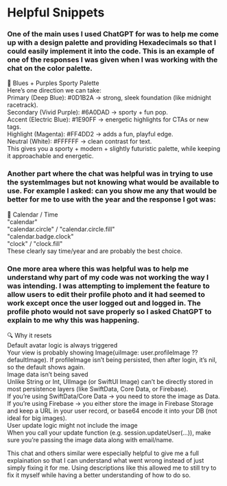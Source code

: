 # Helpful Snippets
### One of the main uses I used ChatGPT for was to help me come up with a design palette and providing Hexadecimals so that I could easily implement it into the code. This is an example of one of the responses I was given when I was working with the chat on the color palette.
🎨 Blues + Purples Sporty Palette   
Here’s one direction we can take:   
Primary (Deep Blue): #0D1B2A → strong, sleek foundation (like midnight racetrack).   
Secondary (Vivid Purple): #6A0DAD → sporty + fun pop.   
Accent (Electric Blue): #1E90FF → energetic highlights for CTAs or new tags.   
Highlight (Magenta): #FF4DD2 → adds a fun, playful edge.   
Neutral (White): #FFFFFF → clean contrast for text.   
This gives you a sporty + modern + slightly futuristic palette, while keeping it approachable and energetic.   

### Another part where the chat was helpful was in trying to use the systemImages but not knowing what would be available to use. For example I asked: can you show me any that would be better for me to use with the year and the response I got was: 
📅 Calendar / Time   
"calendar"   
"calendar.circle" / "calendar.circle.fill"   
"calendar.badge.clock"   
"clock" / "clock.fill"   
These clearly say time/year and are probably the best choice.   

### One more area where this was helpful was to help me understand why part of my code was not working the way I was intending. I was attempting to implement the feature to allow users to edit their profile photo and it had seemed to work except once the user logged out and logged in. The profile photo would not save properly so I asked ChatGPT to explain to me why this was happening.
🔍 Why it resets   
Default avatar logic is always triggered   
Your view is probably showing Image(uiImage: user.profileImage ?? defaultImage). If profileImage isn’t being persisted, then after login, it’s nil, so the default shows again.   
Image data isn’t being saved   
Unlike String or Int, UIImage (or SwiftUI Image) can’t be directly stored in most persistence layers (like SwiftData, Core Data, or Firebase).   
If you’re using SwiftData/Core Data → you need to store the image as Data.   
If you’re using Firebase → you either store the image in Firebase Storage and keep a URL in your user record, or base64 encode it into your DB (not ideal for big images).   
User update logic might not include the image   
When you call your update function (e.g. session.updateUser(...)), make sure you’re passing the image data along with email/name.   

This chat and others similar were especially helpful to give me a full explaination so that I can understand what went wrong instead of just simply fixing it for me. Using descriptions like this allowed me to still try to fix it myself while having a better understanding of how to do so.
